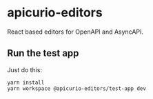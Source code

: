# apicurio-editors
React based editors for OpenAPI and AsyncAPI.

## Run the test app
Just do this:

```
yarn install
yarn workspace @apicurio-editors/test-app dev
```
